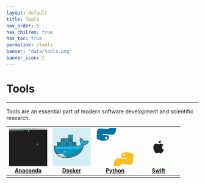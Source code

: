 ```yaml
---
layout: default
title: Tools
nav_order: 5
has_chilren: true
has_toc: true
permalink: /tools
banner: "data/tools.png"
banner_icon: 🧰
---
```


# Tools
---

Tools are an essential part of modern software development and scientific research. 

| [![Anaconda](../data/anaconda_small.gif)](https://phlong3105.github.io/one/tools/anaconda) <br> [**Anaconda**](anaconda.md) | [![Docker](../data/docker_small.gif)](https://phlong3105.github.io/one/tools/docker) <br> [**Docker**](docker.md) | [![Python](../data/python_small.gif)](https://phlong3105.github.io/one/tools/python) <br> [**Python**](python.md) | [![Swift](../data/apple_small.gif)](https://phlong3105.github.io/one/tools/swift) <br> [**Swift**](swift.md) |
|:---------------------------------------------------------------------------------------------------------------------------:|:-----------------------------------------------------------------------------------------------------------------:|:-----------------------------------------------------------------------------------------------------------------:|:------------------------------------------------------------------------------------------------------------:|
|                                                                                                                             |                                                                                                                   |                                                                                                                   |                                                                                                              |
